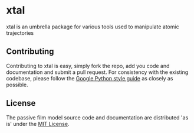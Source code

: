 # xtal

xtal is an umbrella package for various tools used to manipulate atomic trajectories


## Contributing

Contributing to xtal is easy, simply fork the repo, add you code and documentation and submit a pull request. For consistency with the existing codebase, please follow the [Google Python style guide](https://google.github.io/styleguide/pyguide.html) as closely as possible.


## License

The passive film model source code and documentation are distributed 'as is' under the [MIT License](LICENSE).

